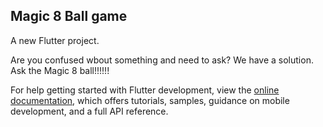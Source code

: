 ## Magic 8 Ball game

A new Flutter project.

Are you confused wbout something and need to ask?
We have a solution.
Ask the Magic 8 ball!!!!!!


For help getting started with Flutter development, view the
[online documentation](https://docs.flutter.dev/), which offers tutorials,
samples, guidance on mobile development, and a full API reference.
